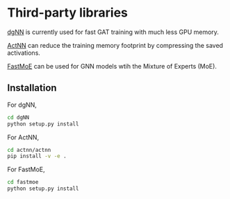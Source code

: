 # Third-party libraries

[dgNN](https://github.com/dgSPARSE/dgNN) is currently used for fast GAT training with much less GPU memory. 

[ActNN](https://github.com/ucbrise/actnn) can reduce the training memory footprint by compressing the saved activations.

[FastMoE](https://github.com/laekov/fastmoe) can be used for GNN models wtih the Mixture of Experts (MoE).

## Installation

For dgNN,
```bash
cd dgNN
python setup.py install
```

For ActNN,
```bash
cd actnn/actnn
pip install -v -e .
```

For FastMoE,
```bash
cd fastmoe
python setup.py install
```
